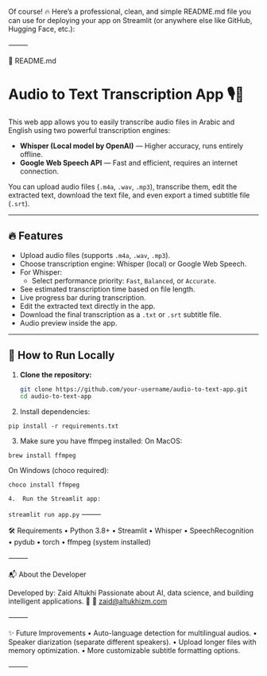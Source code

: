Of course! 🔥
Here’s a professional, clean, and simple README.md file you can use for deploying your app on Streamlit (or anywhere else like GitHub, Hugging Face, etc.):

⸻

📄 README.md

# Audio to Text Transcription App 🎙️📝

This web app allows you to easily transcribe audio files in Arabic and English using two powerful transcription engines:

- **Whisper (Local model by OpenAI)** — Higher accuracy, runs entirely offline.
- **Google Web Speech API** — Fast and efficient, requires an internet connection.

You can upload audio files (`.m4a`, `.wav`, `.mp3`), transcribe them, edit the extracted text, download the text file, and even export a timed subtitle file (`.srt`).

---

## 🔥 Features
- Upload audio files (supports `.m4a`, `.wav`, `.mp3`).
- Choose transcription engine: Whisper (local) or Google Web Speech.
- For Whisper:
  - Select performance priority: `Fast`, `Balanced`, or `Accurate`.
- See estimated transcription time based on file length.
- Live progress bar during transcription.
- Edit the extracted text directly in the app.
- Download the final transcription as a `.txt` or `.srt` subtitle file.
- Audio preview inside the app.

---

## 🚀 How to Run Locally

1. **Clone the repository:**
   ```bash
   git clone https://github.com/your-username/audio-to-text-app.git
   cd audio-to-text-app
   ```

2.	Install dependencies:

```pip install -r requirements.txt```


3.	Make sure you have ffmpeg installed:
On MacOS:

```brew install ffmpeg```

On Windows (choco required):

```choco install ffmpeg```


	4.	Run the Streamlit app:

```streamlit run app.py```
⸻

🛠️ Requirements
	•	Python 3.8+
	•	Streamlit
	•	Whisper
	•	SpeechRecognition
	•	pydub
	•	torch
	•	ffmpeg (system installed)

⸻

📬 About the Developer

Developed by: Zaid Altukhi
Passionate about AI, data science, and building intelligent applications. 🚀
📧 zaid@altukhizm.com

⸻

✨ Future Improvements
	•	Auto-language detection for multilingual audios.
	•	Speaker diarization (separate different speakers).
	•	Upload longer files with memory optimization.
	•	More customizable subtitle formatting options.

⸻
